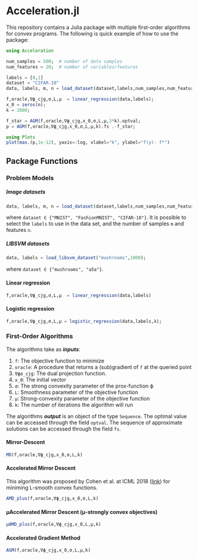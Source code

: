 # Acceleration.jl

This repository contains a Julia package with multiple first-order algorithms for convex programs. The following is quick example of how to use the package:

```julia
using Acceleration

num_samples = 500;  # number of data samples
num_features = 20;  # number of variables/features

labels = [0,1]
dataset = "CIFAR-10"
data, labels, m, n = load_dataset(dataset,labels,num_samples,num_features);

f,oracle,∇ϕ_cjg,σ,L,μ  = linear_regression(data,labels);
x_0 = zeros(n);
k = 1000;

f_star = AGM(f,oracle,∇ϕ_cjg,x_0,σ,L,μ,3*k).optval;
p = AGM(f,oracle,∇ϕ_cjg,x_0,σ,L,μ,k).fs .-f_star;

using Plots
plot(max.(p,1e-12), yaxis=:log, xlabel="k", ylabel="f(y)- f*")
```

## Package Functions



### Problem Models

##### Image datasets
```julia
data, labels, m, n = load_dataset(dataset,labels,num_samples,num_features);
```
where 
```dataset ∈ {"MNIST", "FashionMNIST", "CIFAR-10"}```. It is possible to select the ```labels``` to use in the data set, and the number of samples ```m``` and features ```n```.

##### LIBSVM datasets

```julia
data, labels = load_libsvm_dataset("mushrooms",1000);
```
where ```dataset ∈ {"mushrooms", "a5a"}```.


#### Linear regression

```julia
f,oracle,∇ϕ_cjg,σ,L,μ  = linear_regression(data,labels)
```
#### Logistic regression
```julia
f,oracle,∇ϕ_cjg,σ,L,μ = logistic_regression(data,labels,λ);
```

### First-Order Algorithms
The algorithms take as ***inputs***:
1. ```f```: The objective function to minimize
2. ```oracle```: A procedure that returns a (sub)gradient of ```f``` at the queried point
3. ```∇ϕσ_cjg```: The dual projection function. 
4. ```x_0```: The initial vector
5. ```σ```: The strong convexity parameter of the prox-function ϕ
6. ```L```: Smoothness parameter of the objective function
7. ```μ```: Strong-convexity parameter of the objective function
8. ```k```: The number of iterations the algorithm will run

The algorithms ***output*** is an object of the type ```Sequence```. The optimal value can be accessed through the field ```optval```. The sequence of approximate solutions can be accessed through the field ``fs``.
#### Mirror-Descent
```julia
MD(f,oracle,∇ϕ_cjg,x_0,σ,L,k)
```

#### Accelerated Mirror Descent
This algorithm was proposed by Cohen et al. at ICML 2018 ([link](http://proceedings.mlr.press/v80/cohen18a/cohen18a.pdf)) for miniming L-smooth convex functions. 
```julia
AMD_plus(f,oracle,∇ϕ_cjg,x_0,σ,L,k)
```

#### μAccelerated Mirror Descent (μ-strongly convex objectives)
```julia
μAMD_plus(f,oracle,∇ϕ_cjg,x_0,L,μ,k)
```

#### Accelerated Gradient Method 
```julia
AGM(f,oracle,∇ϕ_cjg,x_0,σ,L,μ,k)
```
